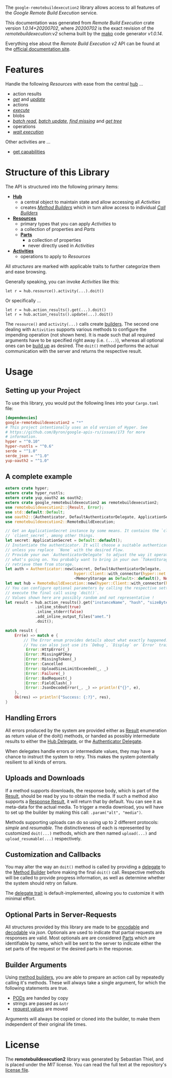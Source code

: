 <!---
DO NOT EDIT !
This file was generated automatically from 'src/mako/api/README.md.mako'
DO NOT EDIT !
-->
The `google-remotebuildexecution2` library allows access to all features of the *Google Remote Build Execution* service.

This documentation was generated from *Remote Build Execution* crate version *1.0.14+20200702*, where *20200702* is the exact revision of the *remotebuildexecution:v2* schema built by the [mako](http://www.makotemplates.org/) code generator *v1.0.14*.

Everything else about the *Remote Build Execution* *v2* API can be found at the
[official documentation site](https://cloud.google.com/remote-build-execution/docs/).
# Features

Handle the following *Resources* with ease from the central [hub](https://docs.rs/google-remotebuildexecution2/1.0.14+20200702/google_remotebuildexecution2/RemoteBuildExecution) ... 

* action results
 * [*get*](https://docs.rs/google-remotebuildexecution2/1.0.14+20200702/google_remotebuildexecution2/api::ActionResultGetCall) and [*update*](https://docs.rs/google-remotebuildexecution2/1.0.14+20200702/google_remotebuildexecution2/api::ActionResultUpdateCall)
* actions
 * [*execute*](https://docs.rs/google-remotebuildexecution2/1.0.14+20200702/google_remotebuildexecution2/api::ActionExecuteCall)
* blobs
 * [*batch read*](https://docs.rs/google-remotebuildexecution2/1.0.14+20200702/google_remotebuildexecution2/api::BlobBatchReadCall), [*batch update*](https://docs.rs/google-remotebuildexecution2/1.0.14+20200702/google_remotebuildexecution2/api::BlobBatchUpdateCall), [*find missing*](https://docs.rs/google-remotebuildexecution2/1.0.14+20200702/google_remotebuildexecution2/api::BlobFindMissingCall) and [*get tree*](https://docs.rs/google-remotebuildexecution2/1.0.14+20200702/google_remotebuildexecution2/api::BlobGetTreeCall)
* operations
 * [*wait execution*](https://docs.rs/google-remotebuildexecution2/1.0.14+20200702/google_remotebuildexecution2/api::OperationWaitExecutionCall)

Other activities are ...

* [get capabilities](https://docs.rs/google-remotebuildexecution2/1.0.14+20200702/google_remotebuildexecution2/api::MethodGetCapabilityCall)



# Structure of this Library

The API is structured into the following primary items:

* **[Hub](https://docs.rs/google-remotebuildexecution2/1.0.14+20200702/google_remotebuildexecution2/RemoteBuildExecution)**
    * a central object to maintain state and allow accessing all *Activities*
    * creates [*Method Builders*](https://docs.rs/google-remotebuildexecution2/1.0.14+20200702/google_remotebuildexecution2/client::MethodsBuilder) which in turn
      allow access to individual [*Call Builders*](https://docs.rs/google-remotebuildexecution2/1.0.14+20200702/google_remotebuildexecution2/client::CallBuilder)
* **[Resources](https://docs.rs/google-remotebuildexecution2/1.0.14+20200702/google_remotebuildexecution2/client::Resource)**
    * primary types that you can apply *Activities* to
    * a collection of properties and *Parts*
    * **[Parts](https://docs.rs/google-remotebuildexecution2/1.0.14+20200702/google_remotebuildexecution2/client::Part)**
        * a collection of properties
        * never directly used in *Activities*
* **[Activities](https://docs.rs/google-remotebuildexecution2/1.0.14+20200702/google_remotebuildexecution2/client::CallBuilder)**
    * operations to apply to *Resources*

All *structures* are marked with applicable traits to further categorize them and ease browsing.

Generally speaking, you can invoke *Activities* like this:

```Rust,ignore
let r = hub.resource().activity(...).doit()
```

Or specifically ...

```ignore
let r = hub.action_results().get(...).doit()
let r = hub.action_results().update(...).doit()
```

The `resource()` and `activity(...)` calls create [builders][builder-pattern]. The second one dealing with `Activities` 
supports various methods to configure the impending operation (not shown here). It is made such that all required arguments have to be 
specified right away (i.e. `(...)`), whereas all optional ones can be [build up][builder-pattern] as desired.
The `doit()` method performs the actual communication with the server and returns the respective result.

# Usage

## Setting up your Project

To use this library, you would put the following lines into your `Cargo.toml` file:

```toml
[dependencies]
google-remotebuildexecution2 = "*"
# This project intentionally uses an old version of Hyper. See
# https://github.com/Byron/google-apis-rs/issues/173 for more
# information.
hyper = "^0.10"
hyper-rustls = "^0.6"
serde = "^1.0"
serde_json = "^1.0"
yup-oauth2 = "^1.0"
```

## A complete example

```Rust
extern crate hyper;
extern crate hyper_rustls;
extern crate yup_oauth2 as oauth2;
extern crate google_remotebuildexecution2 as remotebuildexecution2;
use remotebuildexecution2::{Result, Error};
use std::default::Default;
use oauth2::{Authenticator, DefaultAuthenticatorDelegate, ApplicationSecret, MemoryStorage};
use remotebuildexecution2::RemoteBuildExecution;

// Get an ApplicationSecret instance by some means. It contains the `client_id` and 
// `client_secret`, among other things.
let secret: ApplicationSecret = Default::default();
// Instantiate the authenticator. It will choose a suitable authentication flow for you, 
// unless you replace  `None` with the desired Flow.
// Provide your own `AuthenticatorDelegate` to adjust the way it operates and get feedback about 
// what's going on. You probably want to bring in your own `TokenStorage` to persist tokens and
// retrieve them from storage.
let auth = Authenticator::new(&secret, DefaultAuthenticatorDelegate,
                              hyper::Client::with_connector(hyper::net::HttpsConnector::new(hyper_rustls::TlsClient::new())),
                              <MemoryStorage as Default>::default(), None);
let mut hub = RemoteBuildExecution::new(hyper::Client::with_connector(hyper::net::HttpsConnector::new(hyper_rustls::TlsClient::new())), auth);
// You can configure optional parameters by calling the respective setters at will, and
// execute the final call using `doit()`.
// Values shown here are possibly random and not representative !
let result = hub.action_results().get("instanceName", "hash", "sizeBytes")
             .inline_stdout(true)
             .inline_stderr(false)
             .add_inline_output_files("amet.")
             .doit();

match result {
    Err(e) => match e {
        // The Error enum provides details about what exactly happened.
        // You can also just use its `Debug`, `Display` or `Error` traits
         Error::HttpError(_)
        |Error::MissingAPIKey
        |Error::MissingToken(_)
        |Error::Cancelled
        |Error::UploadSizeLimitExceeded(_, _)
        |Error::Failure(_)
        |Error::BadRequest(_)
        |Error::FieldClash(_)
        |Error::JsonDecodeError(_, _) => println!("{}", e),
    },
    Ok(res) => println!("Success: {:?}", res),
}

```
## Handling Errors

All errors produced by the system are provided either as [Result](https://docs.rs/google-remotebuildexecution2/1.0.14+20200702/google_remotebuildexecution2/client::Result) enumeration as return value of
the doit() methods, or handed as possibly intermediate results to either the 
[Hub Delegate](https://docs.rs/google-remotebuildexecution2/1.0.14+20200702/google_remotebuildexecution2/client::Delegate), or the [Authenticator Delegate](https://docs.rs/yup-oauth2/*/yup_oauth2/trait.AuthenticatorDelegate.html).

When delegates handle errors or intermediate values, they may have a chance to instruct the system to retry. This 
makes the system potentially resilient to all kinds of errors.

## Uploads and Downloads
If a method supports downloads, the response body, which is part of the [Result](https://docs.rs/google-remotebuildexecution2/1.0.14+20200702/google_remotebuildexecution2/client::Result), should be
read by you to obtain the media.
If such a method also supports a [Response Result](https://docs.rs/google-remotebuildexecution2/1.0.14+20200702/google_remotebuildexecution2/client::ResponseResult), it will return that by default.
You can see it as meta-data for the actual media. To trigger a media download, you will have to set up the builder by making
this call: `.param("alt", "media")`.

Methods supporting uploads can do so using up to 2 different protocols: 
*simple* and *resumable*. The distinctiveness of each is represented by customized 
`doit(...)` methods, which are then named `upload(...)` and `upload_resumable(...)` respectively.

## Customization and Callbacks

You may alter the way an `doit()` method is called by providing a [delegate](https://docs.rs/google-remotebuildexecution2/1.0.14+20200702/google_remotebuildexecution2/client::Delegate) to the 
[Method Builder](https://docs.rs/google-remotebuildexecution2/1.0.14+20200702/google_remotebuildexecution2/client::CallBuilder) before making the final `doit()` call. 
Respective methods will be called to provide progress information, as well as determine whether the system should 
retry on failure.

The [delegate trait](https://docs.rs/google-remotebuildexecution2/1.0.14+20200702/google_remotebuildexecution2/client::Delegate) is default-implemented, allowing you to customize it with minimal effort.

## Optional Parts in Server-Requests

All structures provided by this library are made to be [encodable](https://docs.rs/google-remotebuildexecution2/1.0.14+20200702/google_remotebuildexecution2/client::RequestValue) and 
[decodable](https://docs.rs/google-remotebuildexecution2/1.0.14+20200702/google_remotebuildexecution2/client::ResponseResult) via *json*. Optionals are used to indicate that partial requests are responses 
are valid.
Most optionals are are considered [Parts](https://docs.rs/google-remotebuildexecution2/1.0.14+20200702/google_remotebuildexecution2/client::Part) which are identifiable by name, which will be sent to 
the server to indicate either the set parts of the request or the desired parts in the response.

## Builder Arguments

Using [method builders](https://docs.rs/google-remotebuildexecution2/1.0.14+20200702/google_remotebuildexecution2/client::CallBuilder), you are able to prepare an action call by repeatedly calling it's methods.
These will always take a single argument, for which the following statements are true.

* [PODs][wiki-pod] are handed by copy
* strings are passed as `&str`
* [request values](https://docs.rs/google-remotebuildexecution2/1.0.14+20200702/google_remotebuildexecution2/client::RequestValue) are moved

Arguments will always be copied or cloned into the builder, to make them independent of their original life times.

[wiki-pod]: http://en.wikipedia.org/wiki/Plain_old_data_structure
[builder-pattern]: http://en.wikipedia.org/wiki/Builder_pattern
[google-go-api]: https://github.com/google/google-api-go-client

# License
The **remotebuildexecution2** library was generated by Sebastian Thiel, and is placed 
under the *MIT* license.
You can read the full text at the repository's [license file][repo-license].

[repo-license]: https://github.com/Byron/google-apis-rsblob/master/LICENSE.md

